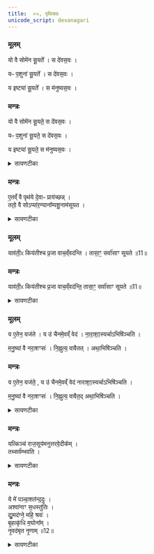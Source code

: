 ```yaml
---
title:  ०५, पृथिसवः
unicode_script: devanagari
---
```


### मूलम्
यो वै सोमे॑न सू॒यते᳚ ।
स दे॑वस॒वः ।  

यᳶ प॒शुना॑ सू॒यते᳚ ।
स दे॑वस॒वः ।   

य इष्ट्या॑ सू॒यते᳚ ।
स म॑नुष्यस॒वः ।

### मन्त्रः
यो वै सोमे॑न सू॒यते॒ स दे॑वस॒वः ।

यᳶ प॒शुना॑ सू॒यते॒ स दे॑वस॒वः ।

य इष्ट्या॑ सू॒यते॒ स म॑नुष्यस॒वः ।

<details><summary>सायणटीका</summary>

(SB) 1चतुर्थे सोमसवोऽभिहितः । पञ्चमे पृथिसवोऽभिधीयते । तमेतं विधत्ते - यः क्रतुः सोमेन सूयते निष्पाद्यते स देवानां योग्यः सवः । यथा पूर्वोक्तो बृहस्पतिसवः । यश्च पशुना निष्पाद्यते वैश्यसवादिः सोऽपि देवानामपि योग्यः सवः । अतस्तदुभयं तथैव तिष्ठतु । यश्च स्वयमिष्ट्या निष्पाद्यते स मनुष्ययोग्यः सवः सर्वेषां सुलभः ।
</details>

### मन्त्रः
ए॒तव्ँ वै पृथ॑ये दे॒वाᳶ प्राय॑च्छन्न् ।   
ततो॒ वै सोऽप्या॑र॒ण्याना᳚म्पशू॒नाम॑सूयत ।
<details><summary>सायणटीका</summary>

तस्मादेतमेव मनुष्यसवं पृथिनाम्ने कस्मैचिद्राज्ञे वेनपुत्राय देवाः प्रायच्छन् । तस्मादेव स मनुष्यसवः । स पृथिरारण्यानामपि पशूनामसूयत अधिपतिरासीत्किमुत ग्राम्याणाम् । पृथिनाऽनुष्ठितत्वादयं पृथिसवः । एतेन पृथिसवेन यो यजते, यश्चैनमेवं वेद स द्विविधोऽप्यसौ पुरुषः प्रजाभिरुच्यमानानां तासां सर्वासां वाचां सूयते आदीपतिर्भवति ।
</details>

### मूलम्
याव॑ती॒ᳵ किय॑तीश्च प्र॒जा वाच॒व्ँवद॑न्ति ।
तासा॒ꣳ॒ सर्वा॑साꣳ सूयते ॥11॥  

### मन्त्रः

याव॑ती॒ᳵ किय॑तीश्च प्र॒जा वाच॒व्ँवद॑न्ति॒ तासा॒ꣳ॒ सर्वा॑साꣳ सूयते ॥11॥  
<details><summary>सायणटीका</summary>

प्रजाश्च यावतीः कियतीश्च यावत्यः कियत्यश्च सन्ति ताः प्रजा वाचं वदन्ति तस्यां वाचि कोऽप्यंशो न परित्यज्यते । एतदभिप्रेत्य तासां सर्वासामिति बहुवचननिर्देशः ॥
</details>

### मूलम्
य ए॒तेन॒ यज॑ते ।
य उ॑ चैनमे॒वव्ँ वेद॑ ।
ना॒रा॒श॒ꣵस्यर्चाऽभिषि॑ञ्चति ।  

म॒नु॒ष्या॑ वै नरा॒शꣳसः॑ ।
नि॒ह्नुत्य॒ वावैतत् ।
अथा॒भिषि॑ञ्चति ।

### मन्त्रः
य ए॒तेन॒ यज॑ते॒ , य उ॑ चैनमे॒वव्ँ वेद॑ नाराश॒ꣵस्यर्चाऽभिषि॑ञ्चति ।

म॒नु॒ष्या॑ वै नरा॒शꣳसः॑ ।
नि॒ह्नुत्य॒ वावैत॒द् अथा॒भिषि॑ञ्चति ।

<details><summary>सायणटीका</summary>

2अस्मिन्पृथिसवेऽभिषेकमन्त्रं विधत्ते - नरैः शंसनीयः स्वयमपि मनुष्यरूपो देवविशेषो नराशंसः तत्संबन्धिनी 'ये मे पञ्चाशतम्' इत्यादिका नाराशंसी तयाऽभिषिञ्चेत् । तत्र पूर्वोक्तरीत्या मनुष्यमूर्तय एव देवा नराशंसशब्देनोच्यन्ते, तत्सबन्ध्यभिषेचनं यदस्ति एतेन निह्नुत्यैवापलप्यैव भवन्तो यतो मनुष्या अतो भवज्जातीयानस्माननुग्रहीतुमर्हन्तीत्येवं प्रलोभ्यैवानन्तरमभिषिञ्चति ॥
</details>

### मन्त्रः
यत्किञ्च॑ राज॒सूय॑मनुत्तरवे॒दीक᳚म् ।   
तथ्सर्व॑म्भवति ।

<details><summary>सायणटीका</summary>

3अस्मिन्पृथिसवे कर्तव्यविशेषं विधत्ते - राजमूये ह्युत्तरवेदियुक्ताः सत्यसोमयागा द्विपशुः पशुबन्धश्चातुर्मास्यानि चैतानि वर्जयित्वा यदन्यदनुमत्यादिकं सौत्रामण्यन्तमस्ति, तत्सर्वमत्र कर्तव्यम् ।
</details>

### मन्त्रः
ये मे॑ पञ्चा॒शत॑न्द॒दुः ।  
अश्वा॑नाꣳ स॒धस्तु॑तिः ।  
द्यु॒मद॑ग्ने॒ महि॒ श्रवः॑ ।   
बृ॒हत्कृ॑धि म॒घोना᳚म् ।   
नृ॒वद॑मृत नृ॒णाम् ॥12॥  

<details><summary>सायणटीका</summary>

4अथ नाराशंसीमृचं पठति - ये मनुष्या मे मह्यमृत्विजेऽश्वानां पञ्चाशतं ददुः दातुं समर्थाः तेषां मघोनां धनिकानां नृणां मनुष्याणां यजमानानां यज्ञो हेऽग्ने मघस्तुतिः स्तुत्या सहितं श्रवो बृहत्कृधि । कीदृशं श्रवः? द्युमत् दीप्तिमत् धनयुक्तमित्यर्थः । महि महत् । नृवत् पुत्रभृत्यादियुक्तम् । अमृतशब्दः संबुद्ध्यन्तोऽग्निविशेषणम् ॥

इति श्रीमत्सायणाचार्यविरचिते माधवीये वेदार्थप्रकाशे कृष्णयजुर्वेदीयतैत्तिरीयब्राह्मणभाष्ये द्वितीयाष्टके सप्तमप्रपाठके पञ्चमोऽनुवाकः ॥  

</details>

